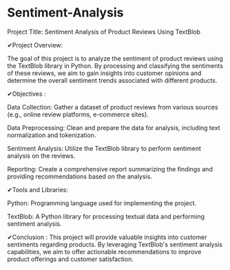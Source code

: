 # Sentiment-Analysis

Project Title: Sentiment Analysis of Product Reviews Using TextBlob

✔Project Overview:

The goal of this project is to analyze the sentiment of product reviews using the TextBlob library in Python. By processing and classifying the sentiments of these reviews, we aim to gain insights into customer opinions and determine the overall sentiment trends associated with different products.

✔Objectives :

Data Collection: Gather a dataset of product reviews from various sources (e.g., online review platforms, e-commerce sites).

Data Preprocessing: Clean and prepare the data for analysis, including text normalization and tokenization.

Sentiment Analysis: Utilize the TextBlob library to perform sentiment analysis on the reviews.

Reporting: Create a comprehensive report summarizing the findings and providing recommendations based on the analysis.

✔Tools and Libraries:

Python: Programming language used for implementing the project.

TextBlob: A Python library for processing textual data and performing sentiment analysis.

✔Conclusion :
This project will provide valuable insights into customer sentiments regarding products. By leveraging TextBlob's sentiment analysis capabilities, we aim to offer actionable recommendations to improve product offerings and customer satisfaction.
